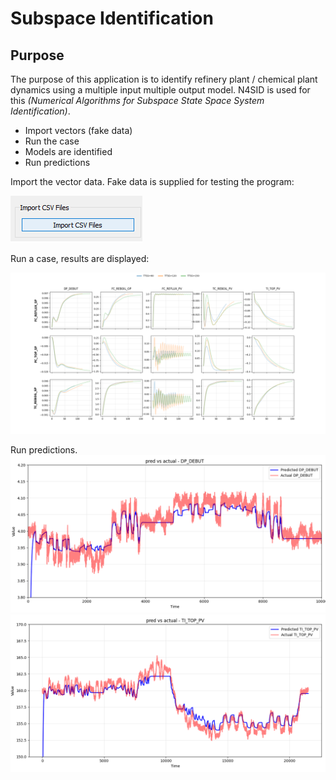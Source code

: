 # Subspace Identification

## Purpose

The purpose of this application is to identify refinery plant / chemical plant dynamics using a multiple input
multiple output model. N4SID is used for this *(Numerical Algorithms for Subspace State Space System Identification)*.

 - Import vectors (fake data)
 - Run the case
 - Models are identified
 - Run predictions

Import the vector data. Fake data is supplied for testing the program:

![Screenshot](./support_material/import_csv.png)

Run a case, results are displayed:

![Screenshot](./support_material/case_results.png)

Run predictions. 
![Screenshot](./support_material/prediction_example.png)
![Screenshot](./support_material/predictions.png)

